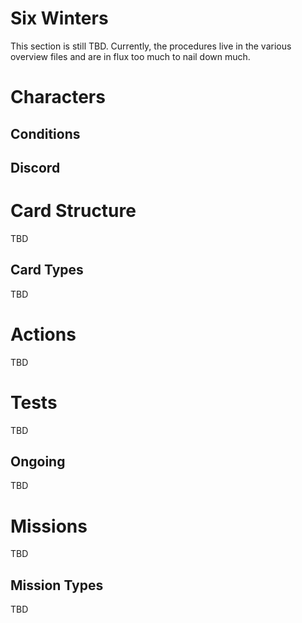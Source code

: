 # Six Winters

This section is still TBD. Currently, the procedures live in the various overview files and are in flux too much to nail down much.

# Characters

## Conditions

## Discord

# Card Structure

TBD

## Card Types

TBD

# Actions

TBD 

# Tests

TBD

## Ongoing

TBD

# Missions

TBD

## Mission Types

TBD